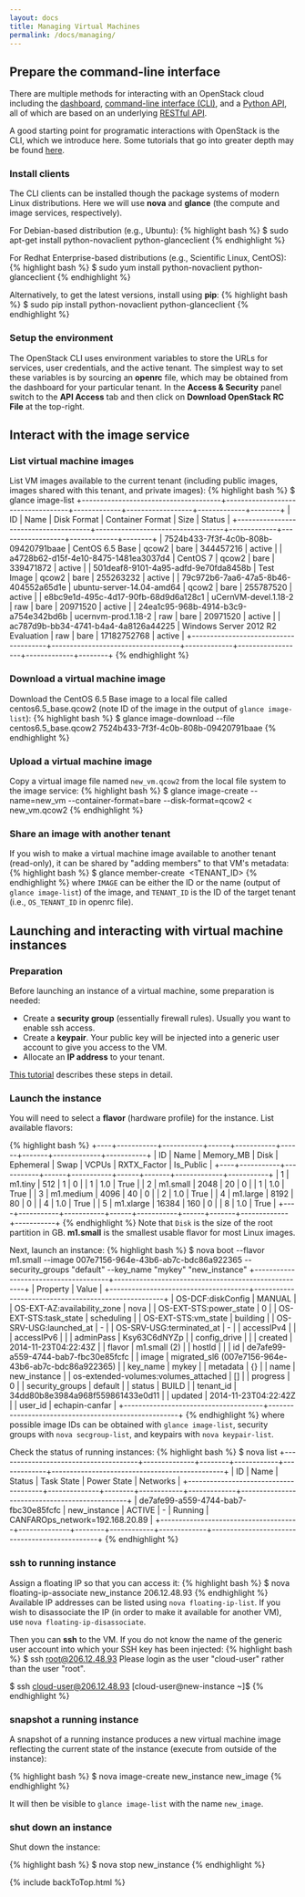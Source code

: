 ```yaml
---
layout: docs
title: Managing Virtual Machines
permalink: /docs/managing/
---
```


## Prepare the command-line interface

There are multiple methods for interacting with an OpenStack
cloud including the [dashboard](http://www.openstack.org/software/openstack-dashboard/), [command-line interface (CLI)](http://docs.openstack.org/user-guide/content/ch_cli.html), and a [Python API](http://docs.openstack.org/developer/python-novaclient/api.html), all of which are based on an underlying [RESTful API](http://developer.openstack.org/api-ref.html).

A good starting point for programatic interactions with OpenStack is the CLI, which we introduce here. Some tutorials that go into greater depth may be found [here](http://www.cybera.ca/projects/cloud-resources/rapid-access-cloud/documentation).

### Install clients

The CLI clients can be installed though the package systems of modern Linux distributions. Here we will use **nova** and **glance** (the compute and image services, respectively).

For Debian-based distribution (e.g., Ubuntu):
{% highlight bash %}
$ sudo apt-get install python-novaclient python-glanceclient
{% endhighlight %}

For Redhat Enterprise-based distributions (e.g., Scientific Linux, CentOS):
{% highlight bash %}
$ sudo yum install python-novaclient python-glanceclient
{% endhighlight %}

Alternatively, to get the latest versions, install using **pip**:
{% highlight bash %}
$ sudo pip install python-novaclient python-glanceclient
{% endhighlight %}

### Setup the environment

The OpenStack CLI uses environment variables to store the URLs for services, user credentials, and the active tenant. The simplest way to set these variables is by sourcing an **openrc** file, which may be obtained from the dashboard for your particular tenant. In the **Access & Security** panel switch to the **API Access** tab and then click on **Download OpenStack RC File** at the top-right.

## Interact with the image service

### List virtual machine images
List VM images available to the current tenant (including public images, images shared with this tenant, and private images):
{% highlight bash %}
$ glance image-list
+--------------------------------------+-----------------------------------+-------------+------------------+-------------+--------+
| ID                                   | Name                              | Disk Format | Container Format | Size        | Status |
+--------------------------------------+-----------------------------------+-------------+------------------+-------------+--------+
| 7524b433-7f3f-4c0b-808b-09420791baae | CentOS 6.5 Base                   | qcow2       | bare             | 344457216   | active |
| a4728b62-d15f-4e10-8475-1481ea3037d4 | CentOS 7                          | qcow2       | bare             | 339471872   | active |
| 501deaf8-9101-4a95-adfd-9e70fda8458b | Test Image                        | qcow2       | bare             | 255263232   | active |
| 79c972b6-7aa6-47a5-8b46-404552a65d1e | ubuntu-server-14.04-amd64         | qcow2       | bare             | 255787520   | active |
| e8bc9e1d-495c-4d17-90fb-68d9d6a128c1 | uCernVM-devel.1.18-2              | raw         | bare             | 20971520    | active |
| 24ea1c95-968b-4914-b3c9-a754e342bd6b | ucernvm-prod.1.18-2               | raw         | bare             | 20971520    | active |
| ac787d9b-bb34-4741-b4a4-4a8126a44225 | Windows Server 2012 R2 Evaluation | raw         | bare             | 17182752768 | active |
+--------------------------------------+-----------------------------------+-------------+------------------+-------------+--------+
{% endhighlight %}

### Download a virtual machine image
Download the CentOS 6.5 Base image to a local file called centos6.5_base.qcow2 (note ID of the image in the output of ```glance image-list```):
{% highlight bash %}
$ glance image-download --file centos6.5_base.qcow2 7524b433-7f3f-4c0b-808b-09420791baae
{% endhighlight %}

### Upload a virtual machine image
Copy a virtual image file named ```new_vm.qcow2``` from the local file system to the image service:
{% highlight bash %}
$ glance image-create --name=new_vm --container-format=bare --disk-format=qcow2 < new_vm.qcow2
{% endhighlight %}

### Share an image with another tenant
If you wish to make a virtual machine image available to another tenant (read-only), it can be shared by "adding members" to that VM's metadata:
{% highlight bash %}
$ glance member-create <IMAGE> <TENANT_ID>
{% endhighlight %}
where ```IMAGE``` can be either the ID or the name (output of ```glance image-list```) of the image, and ```TENANT_ID``` is the ID of the target tenant (i.e., ```OS_TENANT_ID``` in openrc file).

## Launching and interacting with virtual machine instances

### Preparation
Before launching an instance of a virtual machine, some preparation is needed:

* Create a **security group** (essentially firewall rules). Usually you want to enable ssh access.
* Create a **keypair**. Your public key will be injected into a generic user account to give you access to the VM.
* Allocate an **IP address** to your tenant.

[This tutorial](https://docs.google.com/document/d/1zxnuyi1NoO-Hi52OWpmQZKu4dD3DipvZB-fy91mZ18Q/edit#heading=h.3znysh7) describes these steps in detail.

### Launch the instance

You will need to select a **flavor** (hardware profile) for the instance. List available flavors:

{% highlight bash %}
+----+-----------+-----------+------+-----------+------+-------+-------------+-----------+
| ID | Name      | Memory_MB | Disk | Ephemeral | Swap | VCPUs | RXTX_Factor | Is_Public |
+----+-----------+-----------+------+-----------+------+-------+-------------+-----------+
| 1  | m1.tiny   | 512       | 1    | 0         |      | 1     | 1.0         | True      |
| 2  | m1.small  | 2048      | 20   | 0         |      | 1     | 1.0         | True      |
| 3  | m1.medium | 4096      | 40   | 0         |      | 2     | 1.0         | True      |
| 4  | m1.large  | 8192      | 80   | 0         |      | 4     | 1.0         | True      |
| 5  | m1.xlarge | 16384     | 160  | 0         |      | 8     | 1.0         | True      |
+----+-----------+-----------+------+-----------+------+-------+-------------+-----------+
{% endhighlight %}
Note that ```Disk``` is the size of the root partition in GB. **m1.small** is the smallest usable flavor for most Linux images.

Next, launch an instance:
{% highlight bash %}
$ nova boot --flavor m1.small --image 007e7156-964e-43b6-ab7c-bdc86a922365 --security_groups "default" --key_name "mykey" "new_instance"
+--------------------------------------+-----------------------------------------------------+
| Property                             | Value                                               |
+--------------------------------------+-----------------------------------------------------+
| OS-DCF:diskConfig                    | MANUAL                                              |
| OS-EXT-AZ:availability_zone          | nova                                                |
| OS-EXT-STS:power_state               | 0                                                   |
| OS-EXT-STS:task_state                | scheduling                                          |
| OS-EXT-STS:vm_state                  | building                                            |
| OS-SRV-USG:launched_at               | -                                                   |
| OS-SRV-USG:terminated_at             | -                                                   |
| accessIPv4                           |                                                     |
| accessIPv6                           |                                                     |
| adminPass                            | Ksy63C6dNYZp                                        |
| config_drive                         |                                                     |
| created                              | 2014-11-23T04:22:43Z                                |
| flavor                               | m1.small (2)                                        |
| hostId                               |                                                     |
| id                                   | de7afe99-a559-4744-bab7-fbc30e85fcfc                |
| image                                | migrated_sl6 (007e7156-964e-43b6-ab7c-bdc86a922365) |
| key_name                             | mykey                                               |
| metadata                             | {}                                                  |
| name                                 | new_instance                                        |
| os-extended-volumes:volumes_attached | []                                                  |
| progress                             | 0                                                   |
| security_groups                      | default                                             |
| status                               | BUILD                                               |
| tenant_id                            | 34dd80b8e3984a968f559861433e0d11                    |
| updated                              | 2014-11-23T04:22:42Z                                |
| user_id                              | echapin-canfar                                      |
+--------------------------------------+-----------------------------------------------------+
{% endhighlight %}
where possible image IDs can be obtained with ```glance image-list```, security groups with ```nova secgroup-list```, and keypairs with ```nova keypair-list```.

Check the status of running instances:
{% highlight bash %}
$ nova list
+--------------------------------------+--------------+--------+------------+-------------+-----------------------------------------------+
| ID                                   | Name         | Status | Task State | Power State | Networks                                      |
+--------------------------------------+--------------+--------+------------+-------------+-----------------------------------------------+
| de7afe99-a559-4744-bab7-fbc30e85fcfc | new_instance | ACTIVE | -          | Running     | CANFAROps_network=192.168.20.89               |
+--------------------------------------+--------------+--------+------------+-------------+-----------------------------------------------+
{% endhighlight %}

### ssh to running instance

Assign a floating IP so that you can access it:
{% highlight bash %}
$ nova floating-ip-associate new_instance 206.12.48.93
{% endhighlight %}
Available IP addresses can be listed using ```nova floating-ip-list```. If you wish to disassociate the IP (in order to make it available for another VM), use ```nova floating-ip-disassociate```.

Then you can **ssh** to the VM. If you do not know the name of the generic user account into which your SSH key has been injected:
{% highlight bash %}
$ ssh root@206.12.48.93
Please login as the user "cloud-user" rather than the user "root".

$ ssh cloud-user@206.12.48.93
[cloud-user@new-instance ~]$
{% endhighlight %}

### snapshot a running instance

A snapshot of a running instance produces a new virtual machine image reflecting the current state of the instance (execute from outside of the instance):

{% highlight bash %}
$ nova image-create new_instance new_image
{% endhighlight %}

It will then be visible to ```glance image-list``` with the name ```new_image```.

### shut down an instance

Shut down the instance:

{% highlight bash %}
$ nova stop new_instance
{% endhighlight %}

{% include backToTop.html %}
